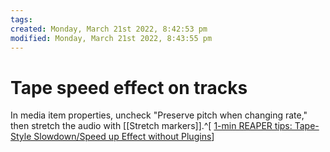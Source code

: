 ```yaml
---
tags: 
created: Monday, March 21st 2022, 8:42:53 pm
modified: Monday, March 21st 2022, 8:43:55 pm
---
```


# Tape speed effect on tracks
In media item properties, uncheck "Preserve pitch when changing rate," then stretch the audio with [[Stretch markers]].^[ [1-min REAPER tips: Tape-Style Slowdown/Speed up Effect without Plugins](https://www.youtube.com/shorts/Z_x5OO6n5lU)]